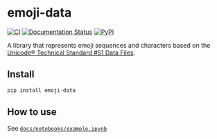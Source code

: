 # emoji-data

[![CI](https://github.com/tanbro/emoji-data/actions/workflows/python-package.yml/badge.svg)](https://github.com/tanbro/emoji-data/actions/workflows/python-package.yml)
[![Documentation Status](https://readthedocs.org/projects/emoji-data/badge/?version=latest)](https://emoji-data.readthedocs.io/en/latest/?badge=latest)
[![PyPI](https://img.shields.io/pypi/v/emoji-data.svg)](https://pypi.org/project/emoji-data/)

A library that represents emoji sequences and characters based on the [Unicode® Technical Standard #51 Data Files](http://www.unicode.org/reports/tr51/#Data_Files_Table).

## Install

```sh
pip install emoji-data
```

## How to use

See [`docs/notebooks/example.ipynb`](docs/notebooks/example.ipynb)
